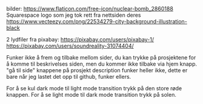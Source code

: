 

bilder:
https://www.flaticon.com/free-icon/nuclear-bomb_2860188
Squarespace logo som jeg tok rett fra nettsiden deres
https://www.vecteezy.com/png/22534279-city-background-illustration-black

2 lydfiler fra pixabay:
https://pixabay.com/users/pixabay-1/
https://pixabay.com/users/soundreality-31074404/


Funker ikke å frem og tilbake mellom sider, du kan trykke på prosjektene for å komme til beskrivelses siden, men du kommer ikke tilbake via hjem knapp. "gå til side" knappene på prosjekt description funker heller ikke, dette er bare når jeg lastet det opp til github, funker ellers.

For å se kul dark mode til light mode transition trykk på den store røde knappen. For å se light mode til dark mode transition trykk på solen.
